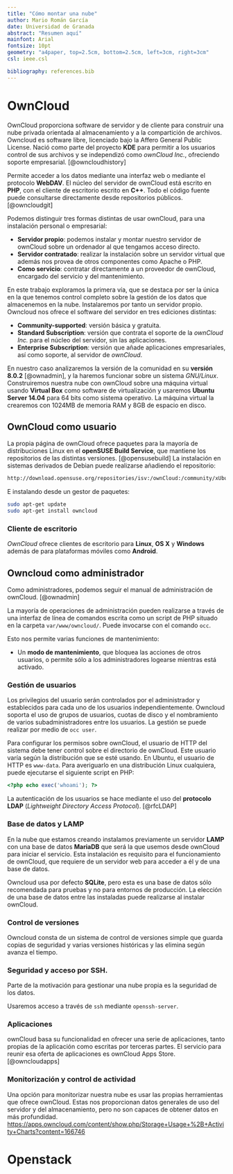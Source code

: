 ```yaml
---
title: "Cómo montar una nube"
author: Mario Román García
date: Universidad de Granada
abstract: "Resumen aquí"
mainfont: Arial
fontsize: 10pt
geometry: "a4paper, top=2.5cm, bottom=2.5cm, left=3cm, right=3cm"
csl: ieee.csl

bibliography: references.bib
---
```


# OwnCloud

OwnCloud proporciona software de servidor y de cliente para construir una
nube privada orientada al almacenamiento y a la compartición de
archivos. Owncloud es software libre, licenciado bajo la Affero
General Public License. Nació como parte del proyecto **KDE** para permitir a los
usuarios control de sus archivos y se independizó como *ownCloud Inc.*,
ofreciendo soporte empresarial. [@owncloudhistory]

Permite acceder a los datos mediante una interfaz web o mediante el protocolo
**WebDAV**. El núcleo del servidor de ownCloud está escrito en **PHP**, con el
cliente de escritorio escrito en **C++**. Todo el código fuente puede
consultarse directamente desde repositorios públicos. [@owncloudgit]

Podemos distinguir tres formas distintas de usar ownCloud, para una instalación
personal o empresarial:

* **Servidor propio**: podemos instalar y montar nuestro servidor de ownCloud
  sobre un ordenador al que tengamos acceso directo.
* **Servidor contratado**: realizar la instalación sobre un servidor virtual que
  además nos provea de otros componentes como Apache o PHP.
* **Como servicio**: contratar directamente a un proveedor de ownCloud,
  encargado del servicio y del mantenimiento.

En este trabajo exploramos la primera vía, que se destaca por ser la única en la
que tenemos control completo sobre la gestión de los datos que almacenemos en la
nube. Instalaremos por tanto un servidor propio. Owncloud nos ofrece el software
del servidor en tres ediciones distintas:

* **Community-supported**: versión básica y gratuita.
* **Standard Subscription**: versión que contrata el soporte de la *ownCloud
  Inc.* para el núcleo del servidor, sin las aplicaciones.
* **Enterprise Subscription**: versión que añade aplicaciones empresariales, así
  como soporte, al servidor de *ownCloud*.

En nuestro caso analizaremos la versión de la comunidad en su **versión 8.0.2**
[@ownadmin], y la haremos funcionar sobre un sistema *GNU/Linux*.
Construiremos nuestra nube con ownCloud sobre una máquina virtual usando
**Virtual Box** como software de virtualización y usaremos **Ubuntu Server
14.04** para 64 bits como
sistema operativo. La máquina virtual la crearemos con 1024MB de memoria RAM y
8GB de espacio en disco.



## OwnCloud como usuario

La propia página de ownCloud ofrece paquetes para la mayoría de distribuciones
Linux en el **openSUSE Build Service**, que mantiene los repositorios de las
distintas versiones. [@opensusebuild] La instalación en sistemas derivados de
Debian puede realizarse añadiendo el repositorio:

``` bash
http://download.opensuse.org/repositories/isv:/ownCloud:/community/xUbuntu_14.10/
```

E instalando desde un gestor de paquetes:

```bash
sudo apt-get update
sudo apt-get install owncloud
```

### Cliente de escritorio

*OwnCloud* ofrece clientes de escritorio para **Linux**, **OS X** y **Windows**
además de para plataformas móviles como **Android**.


## Owncloud como administrador

Como administradores, podemos seguir el manual de administración de ownCloud. [@ownadmin]

La mayoría de operaciones de administración pueden realizarse a través de una
interfaz de línea de comandos escrita como un script de PHP situado en la
carpeta `var/www/owncloud/`. Puede invocarse con el comando `occ`.

Esto nos permite varias funciones de mantenimiento:

* Un **modo de mantenimiento**, que bloquea las acciones de otros usuarios, o
  permite sólo a los administradores logearse mientras está activado.

### Gestión de usuarios

Los privilegios del usuario serán controlados por el administrador y
establecidos para cada uno de los usuarios independientemente. Owncloud soporta
el uso de grupos de usuarios, cuotas de disco y el nombramiento de varios
subadministradores entre los usuarios. La gestión se puede realizar por medio de
`occ user`.

Para configurar los permisos sobre ownCloud, el usuario de HTTP del sistema debe
tener control sobre el directorio de ownCloud. Este usuario varía según la
distribución que se esté usando. En Ubuntu, el usuario de HTTP es
`www-data`. Para averiguarlo en una distribución Linux cualquiera, puede
ejecutarse el siguiente script en PHP:

```php
<?php echo exec('whoami'); ?>
```

La autenticación de los usuarios se hace mediante el uso del **protocolo LDAP**
(*Lightweight Directory Access Protocol*). [@rfcLDAP]

### Base de datos y LAMP

En la nube que estamos creando instalamos previamente un servidor **LAMP** con una
base de datos **MariaDB** que será la que usemos desde ownCloud para iniciar el
servicio. Esta instalación es requisito para el funcionamiento de ownCloud, que
requiere de un servidor web para acceder a él y de una base de datos.

Owncloud usa por defecto **SQLite**, pero esta es una base de datos sólo recomendada
para pruebas y no para entornos de producción. La elección de una base de datos
entre las instaladas puede realizarse al instalar ownCloud.


### Control de versiones

Owncloud consta de un sistema de control de versiones simple que guarda copias
de seguridad y varias versiones históricas y las elimina según avanza el tiempo.

### Seguridad y acceso por SSH.

Parte de la motivación para gestionar una nube propia es la seguridad de los
datos.

Usaremos acceso a través de `ssh` mediante `openssh-server`.

### Aplicaciones

ownCloud basa su funcionalidad en ofrecer una serie de aplicaciones, tanto
propias de la aplicación como escritas por terceras partes. El servicio para
reunir esa oferta de aplicaciones es ownCloud Apps Store. [@owncloudapps]

### Monitorización y control de actividad

Una opción para monitorizar nuestra nube es usar las propias herramientas que
ofrece ownCloud. Estas nos proporcionan datos generales de uso del servidor y
del almacenamiento, pero no son capaces de obtener datos en más profundidad.
https://apps.owncloud.com/content/show.php/Storage+Usage+%2B+Activity+Charts?content=166746

# Openstack
